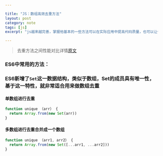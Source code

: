 ```yaml
---

title: "JS：数组高效去重方法"
layout: post
category: note
tags: [js]
excerpt: "js越来越完善，掌握他基本的一些方法可以在实际应用中提高代码质量，也可以让代码变得优雅"

---
```


> 去重方法之间性能对比详情[原文](https://www.cnblogs.com/wisewrong/p/9642264.html)

### ES6中常用的方法：

### ES6新增了```Set```这一数据结构，类似于数组，Set的成员具有唯一性，基于这一特性，就非常适合用来做数组去重

#### 单数组进行去重

```JavaScript
function unique （arr） {
  return Array.from(new Set(arr))
}
```

#### 多数组进行去重合并成一个数组

```JavaScript
function unique （arr1, arr2） {
  return Array.from(new Set([...arr1, ...arr2]))
}
```